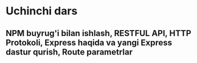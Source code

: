 # Uchinchi dars
## NPM buyrug'i bilan ishlash, RESTFUL API, HTTP Protokoli, Express haqida va yangi Express dastur qurish, Route parametrlar